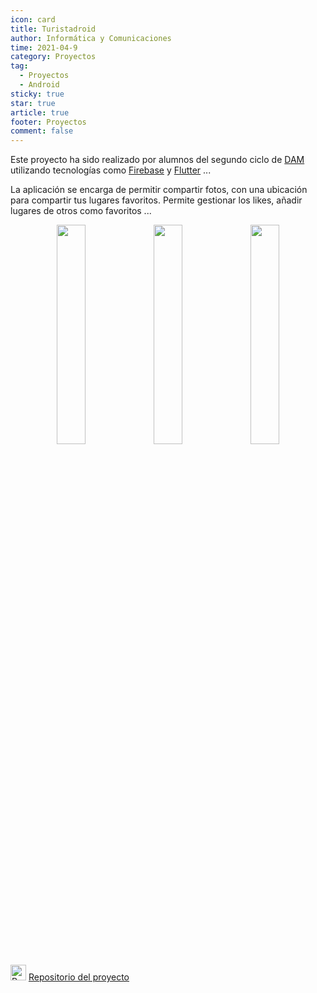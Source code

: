 ```yaml
---
icon: card
title: Turistadroid
author: Informática y Comunicaciones
time: 2021-04-9
category: Proyectos
tag:
  - Proyectos
  - Android
sticky: true
star: true
article: true
footer: Proyectos
comment: false
---
```


Este proyecto ha sido realizado por alumnos del segundo ciclo de [DAM](/fp_reglada/dam/) utilizando tecnologías como [Firebase](https://firebase.google.com/) y [Flutter](https://flutter.dev/) ...

La aplicación se encarga de permitir compartir fotos, con una ubicación para compartir tus lugares favoritos. Permite gestionar los likes, añadir lugares de otros como favoritos ...

<p style="text-align:center;">
  <img src="/assets/img/proyectos/turistdroid_3.png" width="30%"/>
  <img src="/assets/img/proyectos/turistdroid_2.png" width="30%"/>
  <img src="/assets/img/proyectos/turistdroid.png" width="30%"/>
</p>

<img alt="Repositorio" src="/assets/icon/github-logo.png" width="25px"/> [ Repositorio del proyecto](https://github.com/CIFP-Virgen-de-Gracia/TuristaDroid)
<!-- more -->